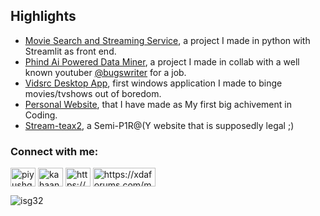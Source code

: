 ## Highlights
* [Movie Search and Streaming Service](https://github.com/isg32/vidsrc-streamlit/), a project I made in python with Streamlit as front end.
* [Phind Ai Powered Data Miner](https://github.com/isg32/paid-detector), a project I made in collab with a well known youtuber [@bugswriter](https://github.com/bugswriter) for a job.
* [Vidsrc Desktop App](https://github.com/isg32/videosauce), first windows application I made to binge movies/tvshows out of boredom.
* [Personal Website](https://isg32.github.io), that I have made as My first big achivement in Coding.
* [Stream-teax2](https://isg32.github.io/projects/streamteax2/), a Semi-P1R@(Y website that is supposedly legal ;)

<h3 align="left">Connect with me:</h3>
<p align="left">
<a href="https://www.linkedin.com/in/sapangajjar101105/" target="blank"><img align="center" src="https://raw.githubusercontent.com/rahuldkjain/github-profile-readme-generator/master/src/images/icons/Social/linked-in-alt.svg" alt="piyushgarg195" height="30" width="40" /></a>
<a href="https://instagram.com/kahaan.ho.sapan" target="blank"><img align="center" src="https://raw.githubusercontent.com/rahuldkjain/github-profile-readme-generator/master/src/images/icons/Social/instagram.svg" alt="kahaan.ho.sapan" height="30" width="40" /></a>
<a href="https://www.youtube.com/@isg32" target="blank"><img align="center" src="https://raw.githubusercontent.com/rahuldkjain/github-profile-readme-generator/master/src/images/icons/Social/youtube.svg" alt="https://www.youtube.com/@isg32" height="30" width="40" /></a>
<a href="https://xdaforums.com/m/gajjar01.11027239/" target="blank"><img align="center" src="https://xdaforums.com/data/assets/logo/xda-white-text.png" alt="https://xdaforums.com/m/gajjar01.11027239/" height="30" width="100" /></a>
</p>

<p align="left"> <img src="https://komarev.com/ghpvc/?username=isg32&label=Profile%20views&color=0e75b6&style=flat" alt="isg32" /> </p>
